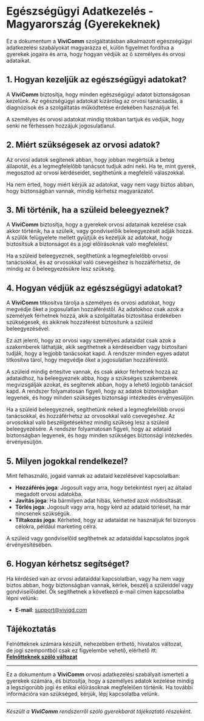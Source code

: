 # Egészségügyi Adatkezelés - Magyarország (Gyerekeknek)

Ez a dokumentum a **ViviComm** szolgáltatásban alkalmazott egészségügyi adatkezelési szabályokat magyarázza el, külön figyelmet fordítva a gyerekek jogaira és arra, hogy hogyan védjük az ő személyes és orvosi adataikat.

## 1. Hogyan kezeljük az egészségügyi adatokat?

A **ViviComm** biztosítja, hogy minden egészségügyi adatot biztonságosan kezelünk. Az egészségügyi adatokat kizárólag az orvosi tanácsadás, a diagnózisok és a szolgáltatás működtetése érdekében használjuk fel.

A személyes és orvosi adatokat mindig titokban tartjuk és védjük, hogy senki ne férhessen hozzájuk jogosulatlanul.

## 2. Miért szükségesek az orvosi adatok?

Az orvosi adatok segítenek abban, hogy jobban megértsük a beteg állapotát, és a legmegfelelőbb tanácsot tudjuk adni neki. Ha te, mint gyerek, megosztod az orvosi kérdéseidet, segíthetünk a megfelelő válaszokkal.

Ha nem érted, hogy miért kérjük az adatokat, vagy nem vagy biztos abban, hogy biztonságban vannak, mindig kérhetsz magyarázatot.

## 3. Mi történik, ha a szüleid beleegyeznek?

A **ViviComm** biztosítja, hogy a gyerekek orvosi adatainak kezelése csak akkor történik, ha a szüleik, vagy gondviselőik beleegyezését adják hozzá. A szülők felügyelete mellett gyűjtjük és kezeljük az adatokat, hogy biztosítsuk a biztonságot és a jogi előírásoknak való megfelelést.

Ha a szüleid beleegyeznek, segíthetünk a legmegfelelőbb orvosi tanácsokkal, és az orvosokkal való csevegéshez is hozzáférhetsz, de mindig az ő beleegyezésükre lesz szükség.

## 4. Hogyan védjük az egészségügyi adatokat?

A **ViviComm** titkosítva tárolja a személyes és orvosi adatokat, hogy megvédje őket a jogosulatlan hozzáféréstől. Az adatokhoz csak azok a személyek férhetnek hozzá, akik a szolgáltatás biztosítása érdekében szükségesek, és akiknek hozzáférést biztosítunk a szüleid beleegyezésével.

Ez azt jelenti, hogy az orvosi vagy személyes adataidat csak azok a szakemberek láthatják, akik segíthetnek a kérdéseidben vagy biztosítani tudják, hogy a legjobb tanácsokat kapd. A rendszer minden egyes adatot titkosítva tárol, hogy megvédje őket a jogosulatlan hozzáféréstől.

A szüleid mindig értesítve vannak, és csak akkor férhetnek hozzá az adataidhoz, ha beleegyeznek abba, hogy a szükséges szakemberek megvizsgálják azokat, és segítenek abban, hogy a lehető legjobb tanácsot kapd. A rendszer folyamatosan figyeli, hogy az adatok biztonságban legyenek, és hogy minden szükséges biztonsági intézkedés érvényesüljön.

Ha a szüleid beleegyeznek, segíthetünk neked a legmegfelelőbb orvosi tanácsokkal, és hozzáférhetsz az orvosokkal való csevegéshez. Az orvosokkal való beszélgetésekhez mindig szükség lesz a szüleid beleegyezésére. A rendszer folyamatosan figyeli, hogy az adataid biztonságban legyenek, és hogy minden szükséges biztonsági intézkedés érvényesüljön.

## 5. Milyen jogokkal rendelkezel?

Mint felhasználó, jogaid vannak az adataid kezelésével kapcsolatban:

- **Hozzáférés joga**: Jogosult vagy arra, hogy betekintést nyerj az általad megadott orvosi adatokba.
- **Javítás joga**: Ha bármilyen adat hibás, kérheted azok módosítását.
- **Törlés joga**: Jogosult vagy arra, hogy kérd az adataid törlését, ha már nincsenek szükségük.
- **Tiltakozás joga**: Kérheted, hogy az adataidat ne használjuk fel bizonyos célokra, például marketing célra.

A szüleid vagy gondviselőid segíthetnek az adataiddal kapcsolatos jogok érvényesítésében.

## 6. Hogyan kérhetsz segítséget?

Ha kérdésed van az orvosi adataiddal kapcsolatban, vagy ha nem vagy biztos abban, hogy biztonságban vannak, kérlek, beszélj a szüleiddel vagy gondviselőiddel. Ők segíthetnek a következő e-mail címen kapcsolatba lépni velünk:

- **E-mail**: [support@viviqd.com](mailto:support@viviqd.com)

## Tájékoztatás

Felnőtteknek számára készült, nehezebben érthető, hivatalos változat,<br/> de jogi szempontból csak ez figyelembe vehető, elérhető itt:  
[**Felnőtteknek szóló változat**](../adult/healthcare-compliance-hungary.md)

---

Ez a dokumentum a **ViviComm** orvosi adatkezelési szabályait ismerteti a gyerekek számára, és biztosítja, hogy a személyes adatok kezelése mindig a legszigorúbb jogi és etikai előírásoknak megfelelően történik. Ha további információra van szükséged, kérjük, lépj kapcsolatba velünk.

---

*Készült a **ViviComm** rendszerről szóló gyerekbarát tájékoztató részeként.*
